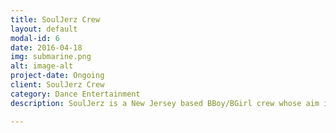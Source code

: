 ```yaml
---
title: SoulJerz Crew
layout: default
modal-id: 6
date: 2016-04-18
img: submarine.png
alt: image-alt
project-date: Ongoing
client: SoulJerz Crew
category: Dance Entertainment
description: SoulJerz is a New Jersey based BBoy/BGirl crew whose aim is to spread love and the knowledge of the hip-hop culture around the globe. As a member of SoulJerz Dance Entertainment, I spend my time promoting the crew's message with my talents. From performing alongside my fellow crew mates, to teaching dance to the local community, to organizing events for said community. 

---
```

